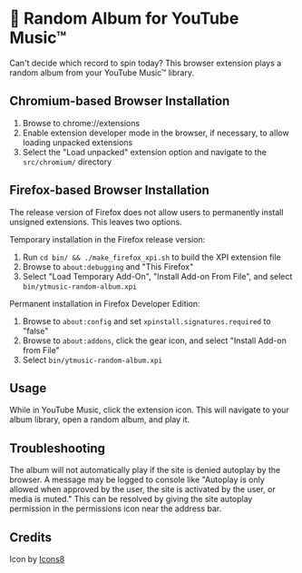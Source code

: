 # 🎲 Random Album for YouTube Music™
Can't decide which record to spin today? This browser extension plays a random album from your YouTube Music™ library.

## Chromium-based Browser Installation
 1. Browse to chrome://extensions
 2. Enable extension developer mode in the browser, if necessary, to allow loading unpacked extensions
 3. Select the "Load unpacked" extension option and navigate to the `src/chromium/` directory

## Firefox-based Browser Installation
The release version of Firefox does not allow users to permanently install unsigned extensions. This leaves two options.

Temporary installation in the Firefox release version:
 1. Run `cd bin/ && ./make_firefox_xpi.sh` to build the XPI extension file
 2. Browse to `about:debugging` and "This Firefox"
 3. Select "Load Temporary Add-On", "Install Add-on From File", and select `bin/ytmusic-random-album.xpi`

 Permanent installation in Firefox Developer Edition:
 1. Browse to `about:config` and set `xpinstall.signatures.required` to "false"
 2. Browse to `about:addons`, click the gear icon, and select "Install Add-on from File"
 3. Select `bin/ytmusic-random-album.xpi`

## Usage
While in YouTube Music, click the extension icon. This will navigate to your album library, open a random album, and play it.

## Troubleshooting
The album will not automatically play if the site is denied autoplay by the browser. A message may be logged to console like "Autoplay is only allowed when approved by the user, the site is activated by the user, or media is muted." This can be resolved by giving the site autoplay permission in the permissions icon near the address bar.

## Credits
Icon by [Icons8](https://icons8.com/)
